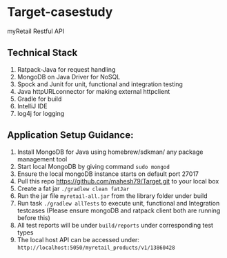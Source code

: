 # Target-casestudy
myRetail Restful API

## Technical Stack

1. Ratpack-Java for request handling
2. MongoDB on Java Driver for NoSQL
3. Spock and Junit for unit, functional and integration testing
4. Java httpURLconnector for making external httpclient
5. Gradle for build
6. IntelliJ IDE
7. log4j for logging

## Application Setup Guidance:

1. Install MongoDB for Java using homebrew/sdkman/ any package management tool
2. Start local MongoDB by giving command ```sudo mongod```
3. Ensure the local mongoDB instance starts on default port 27017
4. Pull this repo https://github.com/mahesh79/Target.git to your local box
5. Create a fat jar ```./gradlew clean fatJar```
6. Run the jar file ```myretail-all.jar``` from the library folder under build
7. Run task ```./gradlew allTests``` to execute unit, functional and Integration testcases (Please ensure mongoDB and ratpack client both are running before this)
8. All test reports will be under ```build/reports``` under corresponding test
   types
9. The local host API can be accessed under: ```http://localhost:5050/myretail_products/v1/13860428```
